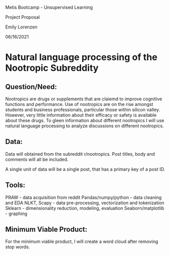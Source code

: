 Metis Bootcamp - Unsupervised Learning

Project Proposal

Emily Lorenzen

06/16/2021

# Natural language processing of the Nootropic Subreddity

## Question/Need:
Nootropics are drugs or supplements that are claiemd to improve cognitive functions and performance. Use of nootropics are on the rise  amongst students and business professionals, particular those within silicon valley. However, very little information about their efficacy or safety is available about these drugs. To gleen information about different nootropics I will use natural language processing to analyze discussions on different nootropics.  

## Data:
Data will obtained from the subreddit r/nootropics. Post titles, body and comments will all be included.

A single unit of data will be a single post, that has a primary key of a post ID. 

## Tools:
PRAW - data acquisition from reddit
Pandas/numpy/python - data cleaning and EDA
NLKT, Scapy - data pre-processing, vectorization and tokenization
Sklearn - dimensionality reduction, modeling, evaluation
Seaborn/matplotlib - graphing

## Minimum Viable Product:
For the minimum viable product, I will create a word cloud after removing stop words. 